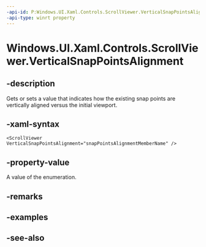 ```yaml
---
-api-id: P:Windows.UI.Xaml.Controls.ScrollViewer.VerticalSnapPointsAlignment
-api-type: winrt property
---
```


<!-- Property syntax
public Windows.UI.Xaml.Controls.Primitives.SnapPointsAlignment VerticalSnapPointsAlignment { get;  set; }
-->

# Windows.UI.Xaml.Controls.ScrollViewer.VerticalSnapPointsAlignment

## -description
Gets or sets a value that indicates how the existing snap points are vertically aligned versus the initial viewport.



## -xaml-syntax
```xaml
<ScrollViewer VerticalSnapPointsAlignment="snapPointsAlignmentMemberName" />
```


## -property-value
A value of the enumeration.

## -remarks

## -examples

## -see-also
